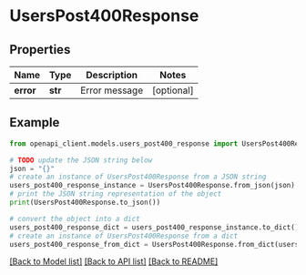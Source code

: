 # UsersPost400Response


## Properties

Name | Type | Description | Notes
------------ | ------------- | ------------- | -------------
**error** | **str** | Error message | [optional] 

## Example

```python
from openapi_client.models.users_post400_response import UsersPost400Response

# TODO update the JSON string below
json = "{}"
# create an instance of UsersPost400Response from a JSON string
users_post400_response_instance = UsersPost400Response.from_json(json)
# print the JSON string representation of the object
print(UsersPost400Response.to_json())

# convert the object into a dict
users_post400_response_dict = users_post400_response_instance.to_dict()
# create an instance of UsersPost400Response from a dict
users_post400_response_from_dict = UsersPost400Response.from_dict(users_post400_response_dict)
```
[[Back to Model list]](../README.md#documentation-for-models) [[Back to API list]](../README.md#documentation-for-api-endpoints) [[Back to README]](../README.md)


